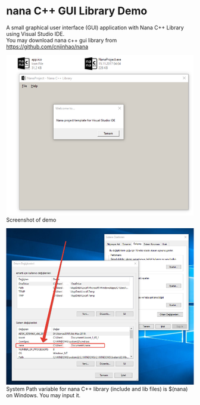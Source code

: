 # nana C++ GUI Library Demo
A small graphical user interface (GUI) application with Nana C++ Library using Visual Studio IDE. 
<br>You may download nana c++ gui library from https://github.com/cnjinhao/nana

![screenshot](https://github.com/emartisoft/nanaCppGUI_Demo/blob/master/screenshot.png?raw=true)
<br>
Screenshot of demo

![nanaPath](https://github.com/emartisoft/nanaCppGUI_Demo/blob/master/nanaPath.png?raw=true)
<br>
System Path variable for nana C++ library (include and lib files) is $(nana) on Windows. You may input it.
